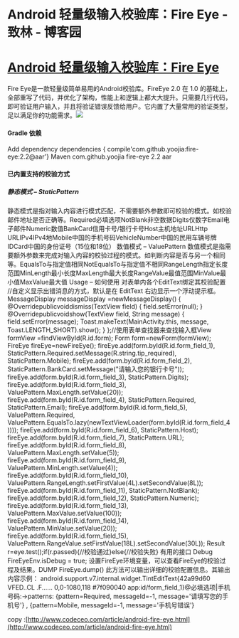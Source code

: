 
# Android 轻量级输入校验库：Fire Eye - 致林 - 博客园






# [Android 轻量级输入校验库：Fire Eye](https://www.cnblogs.com/bincoding/p/5557025.html)
Fire Eye是一款轻量级简单易用的Android校验库。FireEye 2.0 在 1.0 的基础上，全部重写了代码，并优化了架构，性能上和逻辑上都大大提升。只需要几行代码，即可验证用户输入，并且将验证错误反馈给用户。它内置了大量常用的验证类型，足以满足你的功能需求。![](http://static.codeceo.com/images/2015/08/fire-eye.png)[ ](http://static.codeceo.com/images/2015/08/fire-eye.png)
#### Gradle 依赖
[ ](http://static.codeceo.com/images/2015/08/fire-eye.png)Add dependency
dependencies {
    compile'com.github.yoojia:fire-eye:2.2@aar'}
Maven
[
](http://static.codeceo.com/images/2015/08/fire-eye.png)<dependency>
    <groupId>com.github.yoojia</groupId>
    <artifactId>fire-eye</artifactId>
    <version>2.2</version>
    <type>aar</type>
</dependency>
[
](http://static.codeceo.com/images/2015/08/fire-eye.png)
#### 已内置支持的校验方式
[
](http://static.codeceo.com/images/2015/08/fire-eye.png)
##### 静态模式 – StaticPattern
[
](http://static.codeceo.com/images/2015/08/fire-eye.png)静态模式是指对输入内容进行模式匹配，不需要额外参数即可校验的模式。如校验邮件地址是否正确等。Required必填选项NotBlank非空数据Digits仅数字Email电子邮件Numeric数值BankCard信用卡号/银行卡号Host主机地址URLHttp URLIPv4IPv4地Mobile中国的手机号码VehicleNumber中国的民用车辆号牌IDCard中国的身份证号（15位和18位）
数值模式 – ValuePattern
数值模式是指需要额外参数来完成对输入内容的校验过程的模式。如判断内容是否与另一个相同等。EqualsTo与指定值相同NotEqualsTo与指定值不相同RangeLength指定长度范围MinLength最小长度MaxLength最大长度RangeValue最值范围MinValue最小值MaxValue最大值
Usage – 如何使用
对表单内各个EditText绑定其校验配置
//自定义显示出错消息的方式，默认是在 EditText 右边显示一个浮动提示框。MessageDisplay messageDisplay =newMessageDisplay() {
    @Overridepublicvoiddismiss(TextView field) {
        field.setError(null);
    }
    @Overridepublicvoidshow(TextView field, String message) {
        field.setError(message);
        Toast.makeText(MainActivity.this, message, Toast.LENGTH_SHORT).show();
    }
};//使用表单查找器来查找输入框View formView =findViewById(R.id.form);
Form form=newForm(formView);
FireEye fireEye=newFireEye();
fireEye.add(form.byId(R.id.form_field_1), StaticPattern.Required.setMessage(R.string.tip_required), StaticPattern.Mobile);
fireEye.add(form.byId(R.id.form_field_2), StaticPattern.BankCard.setMessage("请输入您的银行卡号"));
fireEye.add(form.byId(R.id.form_field_3), StaticPattern.Digits);
fireEye.add(form.byId(R.id.form_field_3), ValuePattern.MaxLength.setValue(20));
fireEye.add(form.byId(R.id.form_field_4), StaticPattern.Required, StaticPattern.Email);
fireEye.add(form.byId(R.id.form_field_5), ValuePattern.Required, ValuePattern.EqualsTo.lazy(newTextViewLoader(form.byId(R.id.form_field_4))));
fireEye.add(form.byId(R.id.form_field_6), StaticPattern.Host);
fireEye.add(form.byId(R.id.form_field_7), StaticPattern.URL);
fireEye.add(form.byId(R.id.form_field_8), ValuePattern.MaxLength.setValue(5));
fireEye.add(form.byId(R.id.form_field_9), ValuePattern.MinLength.setValue(4));
fireEye.add(form.byId(R.id.form_field_10), ValuePattern.RangeLength.setFirstValue(4L).setSecondValue(8L));
fireEye.add(form.byId(R.id.form_field_11), StaticPattern.NotBlank);
fireEye.add(form.byId(R.id.form_field_12), StaticPattern.Numeric);
fireEye.add(form.byId(R.id.form_field_13), ValuePattern.MaxValue.setValue(100));
fireEye.add(form.byId(R.id.form_field_14), ValuePattern.MinValue.setValue(20));
fireEye.add(form.byId(R.id.form_field_15), ValuePattern.RangeValue.setFirstValue(18L).setSecondValue(30L));
Result r=eye.test();if(r.passed){//校验通过}else{//校验失败}
有用的接口
Debug
FireEyeEnv.isDebug = true;
设置FireEye环境变量，可以查看FireEye的校验过程及结果。DUMP
FireEye.dump()
此方法可以输出详细的校验配置信息。其输出内容示例：
android.support.v7.internal.widget.TintEditText{42a99d60 VFED..CL .F...... 0,0-1080,118 \#7f090040 app:id/form_field_1}@必填选项|手机号码:->patterns:
{pattern=Required, messageId=-1, message='请填写您的手机号'} ,
{pattern=Mobile, messageId=-1, message='手机号错误'}

copy :[http://www.codeceo.com/article/android-fire-eye.html](http://www.codeceo.com/article/android-fire-eye.html)





